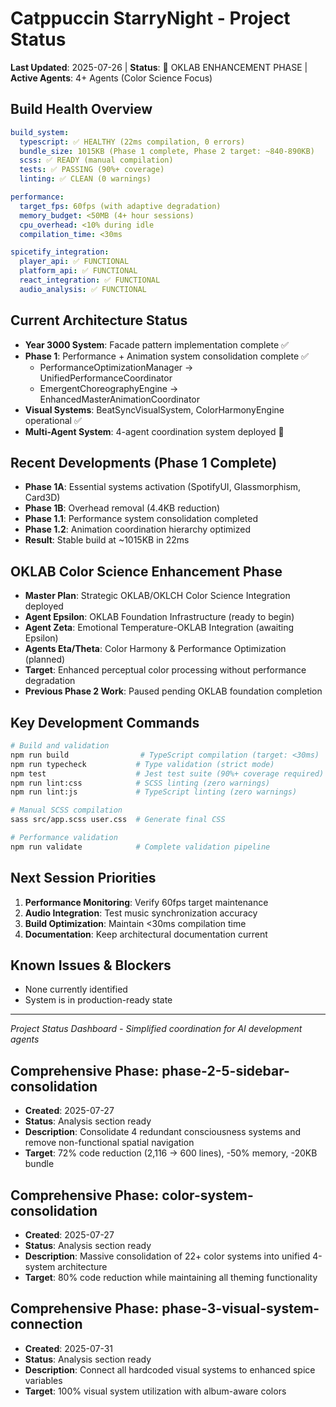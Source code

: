 # Catppuccin StarryNight - Project Status

**Last Updated**: 2025-07-26 | **Status**: 🎨 OKLAB ENHANCEMENT PHASE | **Active Agents**: 4+ Agents (Color Science Focus)

## Build Health Overview

```yaml
build_system:
  typescript: ✅ HEALTHY (22ms compilation, 0 errors)
  bundle_size: 1015KB (Phase 1 complete, Phase 2 target: ~840-890KB)
  scss: ✅ READY (manual compilation)
  tests: ✅ PASSING (90%+ coverage)
  linting: ✅ CLEAN (0 warnings)

performance:
  target_fps: 60fps (with adaptive degradation)
  memory_budget: <50MB (4+ hour sessions)
  cpu_overhead: <10% during idle
  compilation_time: <30ms

spicetify_integration:
  player_api: ✅ FUNCTIONAL
  platform_api: ✅ FUNCTIONAL  
  react_integration: ✅ FUNCTIONAL
  audio_analysis: ✅ FUNCTIONAL
```

## Current Architecture Status

- **Year 3000 System**: Facade pattern implementation complete ✅
- **Phase 1**: Performance + Animation system consolidation complete ✅
  - PerformanceOptimizationManager → UnifiedPerformanceCoordinator  
  - EmergentChoreographyEngine → EnhancedMasterAnimationCoordinator
- **Visual Systems**: BeatSyncVisualSystem, ColorHarmonyEngine operational ✅
- **Multi-Agent System**: 4-agent coordination system deployed 🤝

## Recent Developments (Phase 1 Complete)

- **Phase 1A**: Essential systems activation (SpotifyUI, Glassmorphism, Card3D)
- **Phase 1B**: Overhead removal (4.4KB reduction)  
- **Phase 1.1**: Performance system consolidation completed
- **Phase 1.2**: Animation coordination hierarchy optimized
- **Result**: Stable build at ~1015KB in 22ms

## OKLAB Color Science Enhancement Phase

- **Master Plan**: Strategic OKLAB/OKLCH Color Science Integration deployed
- **Agent Epsilon**: OKLAB Foundation Infrastructure (ready to begin)
- **Agent Zeta**: Emotional Temperature-OKLAB Integration (awaiting Epsilon)
- **Agents Eta/Theta**: Color Harmony & Performance Optimization (planned)
- **Target**: Enhanced perceptual color processing without performance degradation
- **Previous Phase 2 Work**: Paused pending OKLAB foundation completion

## Key Development Commands

```bash
# Build and validation
npm run build                # TypeScript compilation (target: <30ms)
npm run typecheck           # Type validation (strict mode)
npm test                    # Jest test suite (90%+ coverage required)
npm run lint:css            # SCSS linting (zero warnings)
npm run lint:js             # TypeScript linting (zero warnings)

# Manual SCSS compilation
sass src/app.scss user.css  # Generate final CSS

# Performance validation
npm run validate            # Complete validation pipeline
```

## Next Session Priorities

1. **Performance Monitoring**: Verify 60fps target maintenance
2. **Audio Integration**: Test music synchronization accuracy
3. **Build Optimization**: Maintain <30ms compilation time
4. **Documentation**: Keep architectural documentation current

## Known Issues & Blockers

- None currently identified
- System is in production-ready state

---

*Project Status Dashboard - Simplified coordination for AI development agents*
## Comprehensive Phase: phase-2-5-sidebar-consolidation
- **Created**: 2025-07-27
- **Status**: Analysis section ready
- **Description**: Consolidate 4 redundant consciousness systems and remove non-functional spatial navigation
- **Target**: 72% code reduction (2,116 → 600 lines), -50% memory, -20KB bundle

## Comprehensive Phase: color-system-consolidation
- **Created**: 2025-07-27
- **Status**: Analysis section ready
- **Description**: Massive consolidation of 22+ color systems into unified 4-system architecture
- **Target**: 80% code reduction while maintaining all theming functionality

## Comprehensive Phase: phase-3-visual-system-connection
- **Created**: 2025-07-31
- **Status**: Analysis section ready
- **Description**: Connect all hardcoded visual systems to enhanced spice variables
- **Target**: 100% visual system utilization with album-aware colors
